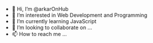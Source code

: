 - 👋 Hi, I’m @arkarOnHub
- 👀 I’m interested in Web Development and Programming
- 🌱 I’m currently learning JavaScript
- 💞️ I’m looking to collaborate on ...
- 📫 How to reach me ...

<!---
arkarOnHub/arkarOnHub is a ✨ special ✨ repository because its `README.md` (this file) appears on your GitHub profile.
You can click the Preview link to take a look at your changes.
--->
